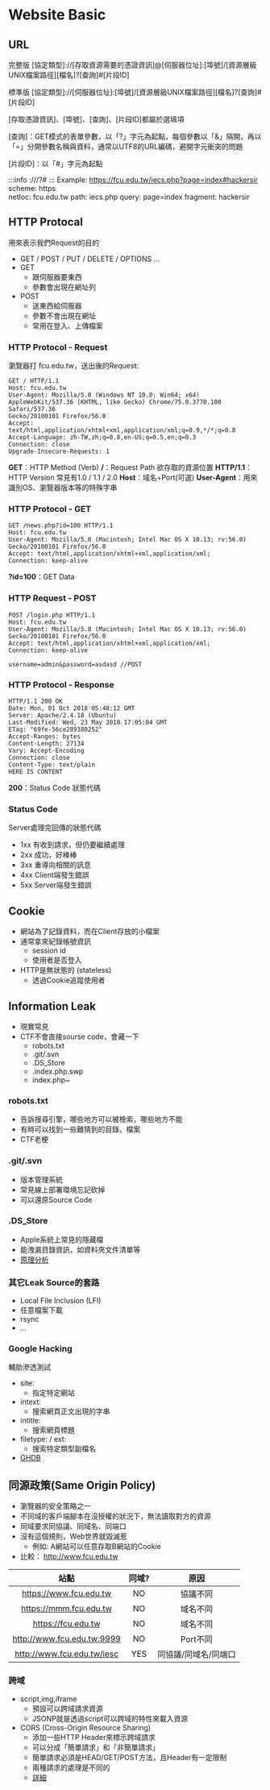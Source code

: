 # Website Basic
## URL
完整版
[協定類型]://[存取資源需要的憑證資訊]@[伺服器位址]:[埠號]/[資源層級UNIX檔案路徑][檔名]?[查詢]#[片段ID]

標準版
[協定類型]://[伺服器位址]:[埠號]/[資源層級UNIX檔案路徑][檔名]?[查詢]#[片段ID]

[存取憑證資訊]、[埠號]、[查詢]、[片段ID]都屬於選填項

[查詢]：GET模式的表單參數，以「?」字元為起點，每個參數以「&」隔開，再以「=」分開參數名稱與資料，通常以UTF8的URL編碼，避開字元衝突的問題

[片段ID]：以「#」字元為起點

:::info
<scheme>://<netloc>/<path>?<query>#<fragment>
:::
Example:
https://fcu.edu.tw/iecs.php?page=index#hackersir
scheme: https        
netloc: fcu.edu.tw
path: iecs.php 
query: page=index
fragment: hackersir

## HTTP Protocal
用來表示我們Request的目的
* GET / POST / PUT / DELETE / OPTIONS ...
* GET
    * 跟伺服器要東西
    * 參數會出現在網址列
* POST
    * 送東西給伺服器
    * 參數不會出現在網址
    * 常用在登入、上傳檔案
### HTTP Protocol - Request
瀏覽器打 fcu.edu.tw，送出後的Request:
```
GET / HTTP/1.1
Host: fcu.edu.tw
User-Agent: Mozilla/5.0 (Windows NT 10.0; Win64; x64) AppleWebKit/537.36 (KHTML, like Gecko) Chrome/75.0.3770.100 Safari/537.36
Gecko/20100101 Firefox/56.0
Accept:
text/html,application/xhtml+xml,application/xml;q=0.9,*/*;q=0.8
Accept-Language: zh-TW,zh;q=0.8,en-US;q=0.5,en;q=0.3
Connection: close
Upgrade-Insecure-Requests: 1
```
**GET**：HTTP Method (Verb)
**/**：Request Path 欲存取的資源位置
**HTTP/1.1**：HTTP Version 常見有1.0 / 1.1 / 2.0
**Host**：域名+Port(可選)
**User-Agent**：用來識別OS、瀏覽器版本等的特殊字串
### HTTP Protocol - GET
```
GET /news.php?id=100 HTTP/1.1
Host: fcu.edu.tw
User-Agent: Mozilla/5.0 (Macintosh; Intel Mac OS X 10.13; rv:56.0)
Gecko/20100101 Firefox/56.0
Accept: text/html,application/xhtml+xml,application/xml;
Connection: keep-alive
```
**?id=100**：GET Data

### HTTP Request - POST

```
POST /login.php HTTP/1.1
Host: fcu.edu.tw
User-Agent: Mozilla/5.0 (Macintosh; Intel Mac OS X 10.13; rv:56.0)
Gecko/20100101 Firefox/56.0
Accept: text/html,application/xhtml+xml,application/xml;
Connection: keep-alive

username=admin&password=asdasd //POST
```

### HTTP Protocol - Response
```
HTTP/1.1 200 OK
Date: Mon, 01 Oct 2018 05:48:12 GMT
Server: Apache/2.4.18 (Ubuntu)
Last-Modified: Wed, 23 May 2018 17:05:04 GMT
ETag: "69fe-56ce289380252"
Accept-Ranges: bytes
Content-Length: 27134
Vary: Accept-Encoding
Connection: close
Content-Type: text/plain
HERE IS CONTENT
```
**200**：Status Code 狀態代碼

### Status Code
Server處理完回傳的狀態代碼
* 1xx 有收到請求，但仍要繼續處理
* 2xx 成功，好棒棒
* 3xx 重導向相關的訊息
* 4xx Client端發生錯誤
* 5xx Server端發生錯誤

## Cookie
* 網站為了記錄資料，而在Client存放的小檔案
* 通常拿來紀錄帳號資訊
    * session id
    * 使用者是否登入
* HTTP是無狀態的 (stateless)
    * 透過Cookie追蹤使用者
    
## Information Leak
* 現實常見
* CTF不會直接sourse code，會藏一下
    * robots.txt
    * .git/.svn
    * .DS_Store
    * .index.php.swp
    * index.php~
    
### robots.txt
* 告訴搜尋引擎，哪些地方可以被檢索，哪些地方不能
* 有時可以找到一些難猜到的目錄、檔案
* CTF老梗

### .git/.svn
* 版本管理系統
* 常見線上部署環境忘記砍掉
* 可以還原Source Code

### .DS_Store
* Apple系統上常見的隱藏檔
* 能洩漏目錄資訊，如資料夾文件清單等
* [原理分析](https://0day.work/parsing-the-ds_store-file-format/)

### 其它Leak Source的套路
* Local File Inclusion (LFI)
* 任意檔案下載
* rsync
* ...

### Google Hacking
輔助滲透測試
* site:
    * 指定特定網站
* intext:
    * 搜索網頁正文出現的字串
* intitle:
    * 搜索網頁標題
* filetype: / ext:
    * 搜索特定類型副檔名
* [GHDB](https://www.exploit-db.com/google-hacking-database)

## 同源政策(Same Origin Policy)
* 瀏覽器的安全策略之一
* 不同域的客戶端腳本在沒授權的狀況下，無法讀取對方的資源
* 同域要求同協議、同域名、同端口
* 沒有這個規則，Web世界就毀滅惹
    * 例如: A網站可以任意存取B網站的Cookie
* 比較： http://www.fcu.edu.tw

| 站點 | 同域? | 原因 |
| :--------: | :--------: | :--------: |
| https://www.fcu.edu.tw | NO | 協議不同 |
| https://mmm.fcu.edu.tw | NO | 域名不同 |
| https://fcu.edu.tw | NO | 域名不同 |
| http://www.fcu.edu.tw:9999 | NO | Port不同 |
| http://www.fcu.edu.tw/iesc | YES | 同協議/同域名/同端口 |

### 跨域
* script,img,iframe 
    * 預設可以跨域請求資源
    * JSONP就是透過script可以跨域的特性來載入資源
* CORS (Cross-Origin Resource Sharing)
    * 添加一些HTTP Header來標示跨域請求
    * 可以分成「簡單請求」和「非簡單請求」
    * 簡單請求必須是HEAD/GET/POST方法，且Header有一定限制
    * 兩種請求的處理是不同的
    * [詳細](https://developer.mozilla.org/zh-TW/docs/Web/HTTP/CORS)
    